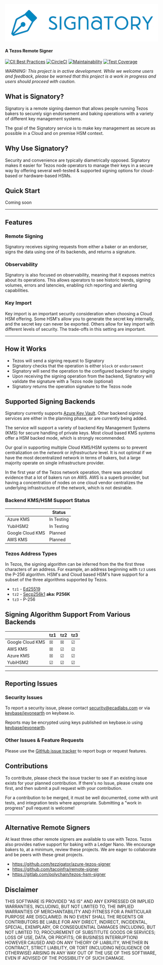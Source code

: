 ![Signatory Logo](/docs/signatory-logo.png "Signatory Logo")

#### A Tezos Remote Signer

[![CII Best Practices](https://bestpractices.coreinfrastructure.org/projects/2778/badge)](https://bestpractices.coreinfrastructure.org/projects/2778)
[![CircleCI](https://circleci.com/gh/ecadlabs/signatory.svg?style=svg)](https://circleci.com/gh/ecadlabs/signatory)
[![Maintainability](https://api.codeclimate.com/v1/badges/c1304869331b687e0aba/maintainability)](https://codeclimate.com/github/ecadlabs/signatory/maintainability)
[![Test Coverage](https://api.codeclimate.com/v1/badges/c1304869331b687e0aba/test_coverage)](https://codeclimate.com/github/ecadlabs/signatory/test_coverage)

_WARNING: This project is in active development. While we welcome users and
feedback, please be warned that this project is a work in progress and users
should proceed with caution._

## What is Signatory?

Signatory is a remote signing daemon that allows people running Tezos bakers to
securely sign endorsement and baking operations with a variety of different key
management systems.

The goal of the Signatory service is to make key management as secure as
possible in a Cloud and on premise HSM context.

## Why Use Signatory?

Security and convenience are typically diametrically opposed. Signatory makes
it easier for Tezos node operators to manage their keys in a secure way by offering
several well-tested & supported signing options for cloud-based or hardware-based HSMs.

## Quick Start

Coming soon

---

## Features

### Remote Signing

Signatory receives signing requests from either a baker or an endorser, signs the
data using one of its backends, and returns a signature.

### Observability

Signatory is also focused on observability, meaning that it exposes metrics
about its operations. This allows operators to see historic trends, signing
volumes, errors and latencies, enabling rich reporting and alerting
capabilities.

### Key Import

Key import is an important security consideration when choosing a Cloud HSM
offering. Some HSM's allow you to generate the secret key internally, and the
secret key can never be exported. Others allow for key import with different
levels of security. The trade-offs in this setting are important.

---

## How it Works

* Tezos will send a signing request to Signatory
* Signatory checks that the operation is either `block` or `endorsement`
* Signatory will send the operation to the configured backend for singing
* Upon receiving the signing operation from the backend, Signatory will validate the signature with a Tezos node (optional)
* Signatory returns the operation signature to the Tezos node

## Supported Signing Backends

Signatory currently supports [Azure Key Vault][0]. Other backend signing
services are either in the planning phase, or are currently being added.

The service will support a variety of backend Key Management Systems (KMS)
for secure handling of private keys. Most cloud based KMS systems offer a HSM
backed mode, which is strongly recommended.

Our goal in supporting multiple Cloud KMS/HSM systems so to prevent
centralization on the _network_ or _infrastructure_ level. It is not optimal
if we have the most decentralized network in terms of bakers, but a large
majority operate on single infrastructure provider.

In the first year of the Tezos network operation, there was anecdotal
evidence that a lot of bakers run on AWS. AWS is a superb provider, but
having a concentration of nodes on one cloud vendor centralizes the
underlying infrastructure of the network, which is not desirable.

### Backend KMS/HSM Support Status

|                  | Status      |
| ---------------- | ----------- |
| Azure KMS        | In Testing  |
| YubiHSM2         | In Testing  |
| Google Cloud KMS | Planned     |
| AWS KMS          | Planned     |

### Tezos Address Types

In Tezos, the signing algorithm can be inferred from the the first three
characters of an address. For example, an address beginning with `tz3` uses the
P-256 algorithm. HSM's and Cloud based HSM's have support for a subset of the
three algorithms supported by Tezos.

* `tz1` - [Ed25519](https://ed25519.cr.yp.to/)
* `tz2` - [Secp256k1](https://en.bitcoin.it/wiki/Secp256k1) __aka: P256K__
* `tz3` - P-256

## Signing Algorithm Support From Various Backends

|                  | tz1 | tz2 | tz3 |
| ---------------- | --- | --- | --- |
| Google Cloud KMS | ☒   | ☒   | ☑   |
| AWS KMS          | ☒   | ☑   | ☑   |
| Azure KMS        | ☒   | ☑   | ☑   |
| YubiHSM2         | ☑   | ☑   | ☑   |

---

## Reporting Issues

### Security Issues

To report a security issue, please contact security@ecadlabs.com or
via [keybase/jevonearth][1] on keybase.io.

Reports may be encrypted using keys published on keybase.io using 
[keybase/jevonearth][1].

### Other Issues & Feature Requests

Please use the [GitHub issue
tracker](https://github.com/ecadlabs/signatory/issues) to report bugs or request
features.

## Contributions

To contribute, please check the issue tracker to see if an existing issue
exists for your planned contribution. If there's no Issue, please create one
first, and then submit a pull request with your contribution. 

For a contribution to be merged, it must be well documented, come with unit
tests, and integration tests where appropriate. Submitting a "work in progress"
pull request is welcome!

---

## Alternative Remote Signers

At least three other remote signers are available to use with Tezos. Tezos also
provides native support for baking with a Ledger Nano. We encourage bakers to,
at a minimum, review these projects. We are eager to collaborate and be peers with
these great projects.

* https://github.com/tezzigator/azure-tezos-signer
* https://github.com/tacoinfra/remote-signer
* https://gitlab.com/polychain/tezos-hsm-signer

## Disclaimer

THIS SOFTWARE IS PROVIDED "AS IS" AND ANY EXPRESSED OR IMPLIED WARRANTIES,
INCLUDING, BUT NOT LIMITED TO, THE IMPLIED WARRANTIES OF MERCHANTABILITY AND
FITNESS FOR A PARTICULAR PURPOSE ARE DISCLAIMED. IN NO EVENT SHALL THE REGENTS
OR CONTRIBUTORS BE LIABLE FOR ANY DIRECT, INDIRECT, INCIDENTAL, SPECIAL,
EXEMPLARY, OR CONSEQUENTIAL DAMAGES (INCLUDING, BUT NOT LIMITED TO, PROCUREMENT
OF SUBSTITUTE GOODS OR SERVICES; LOSS OF USE, DATA, OR PROFITS; OR BUSINESS
INTERRUPTION) HOWEVER CAUSED AND ON ANY THEORY OF LIABILITY, WHETHER IN
CONTRACT, STRICT LIABILITY, OR TORT (INCLUDING NEGLIGENCE OR OTHERWISE) ARISING
IN ANY WAY OUT OF THE USE OF THIS SOFTWARE, EVEN IF ADVISED OF THE POSSIBILITY
OF SUCH DAMAGE.

[0]: https://azure.microsoft.com/en-ca/services/key-vault/
[1]: https://keybase.io/jevonearth
